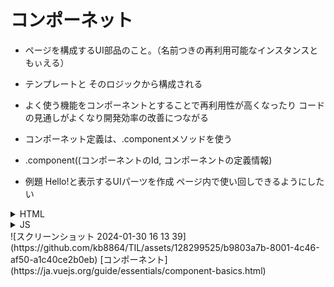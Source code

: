 # コンポーネット
- ページを構成するUI部品のこと。（名前つきの再利用可能なインスタンスともぃえる）
- テンプレートと そのロジックから構成される
- よく使う機能をコンポーネントとすることで再利用性が高くなったり コードの見通しがよくなり開発効率の改善につながる
- コンポーネット定義は、.componentメソッドを使う
- .component((コンポーネントのId, コンポーネントの定義情報)


- 例題 Hello!と表示するUIパーツを作成
ページ内で使い回しできるようにしたい
<details>
  <summary>HTML</summary>
  
```
<div id="app">
  <hello-component></hello-component>
  <hello-component></hello-component>
  <hello-component></hello-component>

</div>

```

</details>

<details>
  <summary>JS</summary>

```
const app = Vue.createApp({
  data: () => ({
  }),

})
app.component('hello-component', {
  template: '<p>Hello!</p>'
  // テンプレートには テンプレート構文でUI部品の見た目の部分を記述できます
})
app.mount('#app')

```
</details>
![スクリーンショット 2024-01-30 16 13 39](https://github.com/kb8864/TIL/assets/128299525/b9803a7b-8001-4c46-af50-a1c40ce2b0eb)
[コンポーネント](https://ja.vuejs.org/guide/essentials/component-basics.html)
